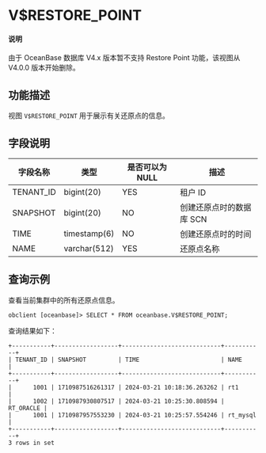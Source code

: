 # V$RESTORE_POINT

<main id="notice" type='explain'>
<h4>说明</h4>
<p>由于 OceanBase 数据库 V4.x 版本暂不支持 Restore Point 功能，该视图从 V4.0.0 版本开始删除。</p>
</main>

## 功能描述

视图 `V$RESTORE_POINT` 用于展示有关还原点的信息。

## 字段说明

| **字段名称**  |    **类型**    | **是否可以为 NULL** |     **描述**     |
|-----------|--------------|----------------|----------------|
| TENANT_ID | bigint(20)   | YES            | 租户 ID          |
| SNAPSHOT  | bigint(20)   | NO             | 创建还原点时的数据库 SCN |
| TIME      | timestamp(6) | NO             | 创建还原点时的时间      |
| NAME      | varchar(512) | YES            | 还原点名称          |

## 查询示例

查看当前集群中的所有还原点信息。

```shell
obclient [oceanbase]> SELECT * FROM oceanbase.V$RESTORE_POINT;
```

查询结果如下：

```shell
+-----------+------------------+----------------------------+-----------+
| TENANT_ID | SNAPSHOT         | TIME                       | NAME      |
+-----------+------------------+----------------------------+-----------+
|      1001 | 1710987516261317 | 2024-03-21 10:18:36.263262 | rt1       |
|      1002 | 1710987930807517 | 2024-03-21 10:25:30.808594 | RT_ORACLE |
|      1001 | 1710987957553230 | 2024-03-21 10:25:57.554246 | rt_mysql  |
+-----------+------------------+----------------------------+-----------+
3 rows in set
```
